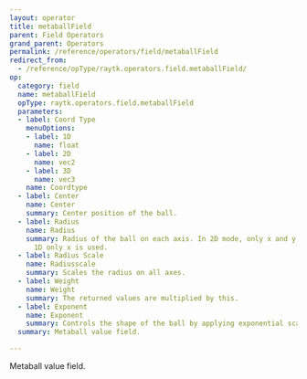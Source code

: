 ```yaml
---
layout: operator
title: metaballField
parent: Field Operators
grand_parent: Operators
permalink: /reference/operators/field/metaballField
redirect_from:
  - /reference/opType/raytk.operators.field.metaballField/
op:
  category: field
  name: metaballField
  opType: raytk.operators.field.metaballField
  parameters:
  - label: Coord Type
    menuOptions:
    - label: 1D
      name: float
    - label: 2D
      name: vec2
    - label: 3D
      name: vec3
    name: Coordtype
  - label: Center
    name: Center
    summary: Center position of the ball.
  - label: Radius
    name: Radius
    summary: Radius of the ball on each axis. In 2D mode, only x and y are used. In
      1D only x is used.
  - label: Radius Scale
    name: Radiusscale
    summary: Scales the radius on all axes.
  - label: Weight
    name: Weight
    summary: The returned values are multiplied by this.
  - label: Exponent
    name: Exponent
    summary: Controls the shape of the ball by applying exponential scaling to coordinates.
  summary: Metaball value field.

---
```



Metaball value field.